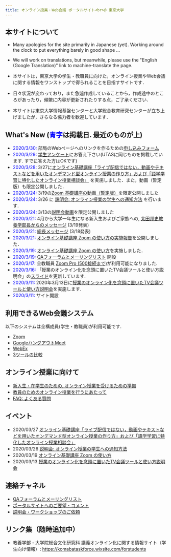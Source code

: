 ```yaml
---
title: オンライン授業・Web会議 ポータルサイト<br>@ 東京大学
---
```


本サイトについて
---------------------------

* Many apologies for the site primarily in Japanese (yet).  Working around the clock to put everything barely in good shape ...
* We will work on translations, but meanwhile, please use the "English (Google Translation)" link to machine-translate the page.

* 本サイトは，東京大学の学生・教職員に向けた，オンライン授業やWeb会議に関する情報をワンストップで得られることを目指すサイトです．  
* 日々状況が変わっており，また急遽作成していることから，作成途中のところがあったり，頻繁に内容が更新されたりする点，ご了承ください．
* 本サイトは東京大学情報基盤センターと大学総合教育研究センターが立ち上げましたが，さらなる協力者を歓迎しています．

What's New (<span style="color:blue;">青字</span>は掲載日. 最近のものが上)
---------------------------

 * <span style="color:blue;">2020/3/30:</span> 部局のWebページへのリンクを作るための<a href="https://tinyurl.com/vjfuxs3" target="_blank">申し込みフォーム</a>
 * <span style="color:blue;">2020/3/29:</span> <a href="questionnaire/">学生アンケート</a>にお答え下さい(UTASに同じものを掲載しています. すでに答えた方はOKです)
 * <span style="color:blue;">2020/3/28:</span> 3/27に[オンライン基礎講座「ライブ配信ではない，動画やテキストなどを用いたオンデマンド型オンライン授業の作り方」および「語学学習に特化したオンライン授業相談会」](events/2020-03-27/) を実施しました．また，動画（暫定版）も限定公開しました．  
 * <span style="color:blue;">2020/3/24:</span> 3/19の<a href="https://utelecon.github.io/events/2020-03-19/" target="_blank">Zoom 基礎講座の動画（暫定版）</a>を限定公開しました
 * <span style="color:blue;">2020/3/24:</span> 3/26 に [説明会: オンライン授業の学生への通知方法](events/2020-03-26/) を行います.
 * <span style="color:blue;">2020/3/24:</span> 3/13の<a href="https://utelecon.github.io/events/2020-03-13/" target="_blank">説明会動画</a>を限定公開しました
 * <span style="color:blue;">2020/3/21:</span> 4月から大学一年生になる新入生およびご家族への, <a href="http://www.c.u-tokyo.ac.jp/zenki/newstudentsandfamilies.pdf" target="_blank">太田邦史教養学部長からのメッセージ</a> (3/19発表)
 * <span style="color:blue;">2020/3/21:</span> <a href="https://www.u-tokyo.ac.jp/ja/about/president/COVID-19-message.html" target="_blank">総長メッセージ</a> (3/18発表)
 * <span style="color:blue;">2020/3/21:</span> [オンライン基礎講座 Zoom の使い方の実施報告](events/2020-03-19/report)を公開しました．  
 * <span style="color:blue;">2020/3/19:</span> [オンライン基礎講座 Zoom の使い方](events/2020-03-19/)を実施しました．  
 * <span style="color:blue;">2020/3/19:</span> [QAフォーラムとメーリングリスト](forums/) 開設
 * <span style="color:blue;">2020/3/17:</span> 全教職員 <a href="zoom/">Zoom Pro (500接続まで)</a>が利用可能になりました.
 * <span style="color:blue;">2020/3/16:</span> 「授業のオンライン化を念頭に置いたTV会議ツールと使い方説明会」の<a href="events/2020-03-13/online_lecture.pdf">スライド</a>を更新しています.
 * <span style="color:blue;">2020/3/11:</span> 2020年3月13日に[授業のオンライン化を念頭に置いたTV会議ツールと使い方説明会](events/2020-03-13)を実施します.
 * <span style="color:blue;">2020/3/11:</span> サイト開設

利用できるWeb会議システム
---------------------------

以下のシステムは全構成員(学生・教職員)が利用可能です.  

* <a href="zoom/">Zoom</a>
* <a href="google_hangouts_meet/">GoogleハングアウトMeet</a>
* <a href="webex/">WebEx</a>
* <a href="compare">3ツールの比較</a>

オンライン授業に向けて
---------------------------

* [新入生・在学生のための, オンライン授業を受けるための準備](oc)
* [教員のためのオンライン授業を行うにあたって](faculty_members)
* [FAQ: よくある質問](faq)


イベント
---------------------------

* 2020/03/27 [オンライン基礎講座「ライブ配信ではない，動画やテキストなどを用いたオンデマンド型オンライン授業の作り方」および「語学学習に特化したオンライン授業相談会」](events/2020-03-27/)  
* 2020/03/26 [説明会: オンライン授業の学生への通知方法](events/2020-03-26/)  
* 2020/03/19 [オンライン基礎講座 Zoom の使い方](events/2020-03-19/)  
* 2020/03/13 [授業のオンライン化を念頭に置いたTV会議ツールと使い方説明会](events/2020-03-13/)


連絡チャネル
---------------------------

* [QAフォーラムとメーリングリスト](forums/)
* <a href="https://forms.gle/hsyvqzsYpCCvEQRo9" target="_blank">ポータルサイトへのご要望・コメント</a>  
* <a href="https://forms.gle/RYv5oFBn8cvYrgBF7" target="_blank">説明会・ワークショップのご依頼</a> 


リンク集（随時追加中）
---------------------------

* 教養学部・大学院総合文化研究科 講義オンライン化に関する情報サイト（学生向け情報）: <a href="https://komabataskforce.wixsite.com/forstudents" target="_blank">https://komabataskforce.wixsite.com/forstudents</a>  




<!--
-->

<!--
* UTokyo Account: 様々なシステムの共通アカウント
* UTAS: シラバス登録, 履修登録
* ITC-LMS: 学習管理システム（教材の配布や出席管理）
  * <a href="lms_students/">学生向け</a>
  * <a href="lms_teachers/">教員向け</a>
* G Suite for Education (ECCSクラウドメール): Google の各種サービス利用可
* Office 365: Word，Excel，PowerPointなど利用可  
 [上記5つのシステムの説明と関係性](systems_for_online_teaching)

オンライン授業・Web会議の手引
---------------------------

* [新入生](oc)向け
* [在学生](oc)向け
* [教員](staffs)向け
* [職員](staffs)向け


様々なオンライン授業の形式とそのための手引
---------------------------

* ライブ双方向形式
* ライブ配信(Webinar)形式
* 録画配信形式
 * TV会議を録画配信
 * パワーポイント＋ナレーションの録画配信

-->

<!--
オンライン授業に備えて
---------------------------

 * <span style="font-size:1.5rem">[新入生用情報](oc)</span>
 * <span style="font-size:1.5rem">[教員用情報](for_staffs_setup)</span>

* ITC-LMS: 東京大学の学習管理システム（教材の配布や出席管理などが可能）
  * <a href="lms_students/">学生向け</a>
  * <a href="lms_teachers/">教員向け</a>
* <a href="browse_samples">オンライン授業の実際</a>
* 多人数会議運営上のtips
  * 全ミュート
* 動画配信授業(録画形式)
  * TV会議を録画
  * パワーポイント講義を録画
 -->

